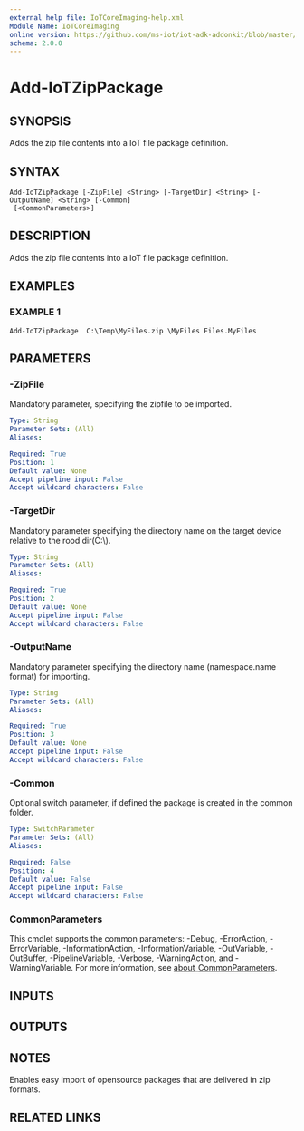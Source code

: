 ```yaml
---
external help file: IoTCoreImaging-help.xml
Module Name: IoTCoreImaging
online version: https://github.com/ms-iot/iot-adk-addonkit/blob/master/Tools/IoTCoreImaging/Docs/Add-IoTZipPackage.md
schema: 2.0.0
---
```


# Add-IoTZipPackage

## SYNOPSIS
Adds the zip file contents into a IoT file package definition.

## SYNTAX

```
Add-IoTZipPackage [-ZipFile] <String> [-TargetDir] <String> [-OutputName] <String> [-Common]
 [<CommonParameters>]
```

## DESCRIPTION
Adds the zip file contents into a IoT file package definition.

## EXAMPLES

### EXAMPLE 1
```
Add-IoTZipPackage  C:\Temp\MyFiles.zip \MyFiles Files.MyFiles
```

## PARAMETERS

### -ZipFile
Mandatory parameter, specifying the zipfile to be imported.

```yaml
Type: String
Parameter Sets: (All)
Aliases:

Required: True
Position: 1
Default value: None
Accept pipeline input: False
Accept wildcard characters: False
```

### -TargetDir
Mandatory parameter specifying the directory name on the target device relative to the rood dir(C:\\).

```yaml
Type: String
Parameter Sets: (All)
Aliases:

Required: True
Position: 2
Default value: None
Accept pipeline input: False
Accept wildcard characters: False
```

### -OutputName
Mandatory parameter specifying the directory name (namespace.name format) for importing.

```yaml
Type: String
Parameter Sets: (All)
Aliases:

Required: True
Position: 3
Default value: None
Accept pipeline input: False
Accept wildcard characters: False
```

### -Common
Optional switch parameter, if defined the package is created in the common folder.

```yaml
Type: SwitchParameter
Parameter Sets: (All)
Aliases:

Required: False
Position: 4
Default value: False
Accept pipeline input: False
Accept wildcard characters: False
```

### CommonParameters
This cmdlet supports the common parameters: -Debug, -ErrorAction, -ErrorVariable, -InformationAction, -InformationVariable, -OutVariable, -OutBuffer, -PipelineVariable, -Verbose, -WarningAction, and -WarningVariable. For more information, see [about_CommonParameters](http://go.microsoft.com/fwlink/?LinkID=113216).

## INPUTS

## OUTPUTS

## NOTES
Enables easy import of opensource packages that are delivered in zip formats.

## RELATED LINKS
